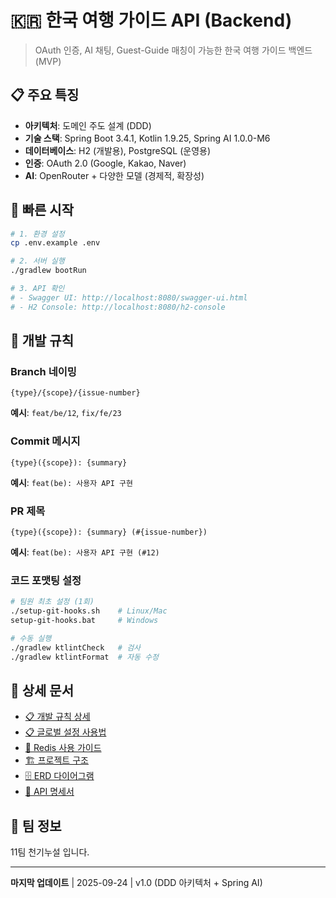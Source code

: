 # 🇰🇷 한국 여행 가이드 API (Backend)

> OAuth 인증, AI 채팅, Guest-Guide 매칭이 가능한 한국 여행 가이드 백엔드 (MVP)

## 📋 주요 특징

- **아키텍처**: 도메인 주도 설계 (DDD)
- **기술 스택**: Spring Boot 3.4.1, Kotlin 1.9.25, Spring AI 1.0.0-M6
- **데이터베이스**: H2 (개발용), PostgreSQL (운영용)
- **인증**: OAuth 2.0 (Google, Kakao, Naver)
- **AI**: OpenRouter + 다양한 모델 (경제적, 확장성)

## 🚀 빠른 시작

```bash
# 1. 환경 설정
cp .env.example .env

# 2. 서버 실행
./gradlew bootRun

# 3. API 확인
# - Swagger UI: http://localhost:8080/swagger-ui.html
# - H2 Console: http://localhost:8080/h2-console
```

## 🔀 개발 규칙

### Branch 네이밍
```
{type}/{scope}/{issue-number}
```
**예시**: `feat/be/12`, `fix/fe/23`

### Commit 메시지
```
{type}({scope}): {summary}
```
**예시**: `feat(be): 사용자 API 구현`

### PR 제목
```
{type}({scope}): {summary} (#{issue-number})
```
**예시**: `feat(be): 사용자 API 구현 (#12)`

### 코드 포맷팅 설정
```bash
# 팀원 최초 설정 (1회)
./setup-git-hooks.sh    # Linux/Mac
setup-git-hooks.bat     # Windows

# 수동 실행
./gradlew ktlintCheck   # 검사
./gradlew ktlintFormat  # 자동 수정
```

## 📖 상세 문서

- [📋 개발 규칙 상세](docs/DEVELOPMENT_RULES.md)
- [📋 글로벌 설정 사용법](docs/GLOBAL_CONFIG.md)
- [🔴 Redis 사용 가이드](docs/REDIS_GUIDE.md)
- [🏗️ 프로젝트 구조](docs/project-structure.md)
- [🗄️ ERD 다이어그램](docs/erd-diagram.md)
- [📄 API 명세서](docs/api-specification.yaml)

## 👥 팀 정보

11팀 천기누설 입니다.

---

**마지막 업데이트** | 2025-09-24 | v1.0 (DDD 아키텍처 + Spring AI)